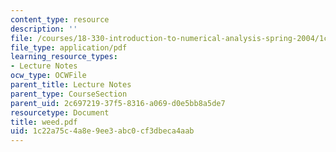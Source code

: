 ```yaml
---
content_type: resource
description: ''
file: /courses/18-330-introduction-to-numerical-analysis-spring-2004/1c22a75c4a8e9ee3abc0cf3dbeca4aab_weed.pdf
file_type: application/pdf
learning_resource_types:
- Lecture Notes
ocw_type: OCWFile
parent_title: Lecture Notes
parent_type: CourseSection
parent_uid: 2c697219-37f5-8316-a069-d0e5bb8a5de7
resourcetype: Document
title: weed.pdf
uid: 1c22a75c-4a8e-9ee3-abc0-cf3dbeca4aab
---
```

